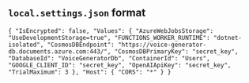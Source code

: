 ﻿## `local.settings.json` format

`{
    "IsEncrypted": false,
    "Values": {
        "AzureWebJobsStorage": "UseDevelopmentStorage=true",
        "FUNCTIONS_WORKER_RUNTIME": "dotnet-isolated",
        "CosmosDBEndpoint": "https://voice-generator-db.documents.azure.com:443/",
        "CosmosDBPrimaryKey": "secret_key",
        "DatabaseId": "VoiceGeneratorDb",
        "ContainerId": "Users",
        "GOOGLE_CLIENT_ID": "secret_key",
        "OpenAIApiKey": "secret_key",
        "TrialMaximum": 3
    },
    "Host": {
        "CORS": "*"
    }
}`
